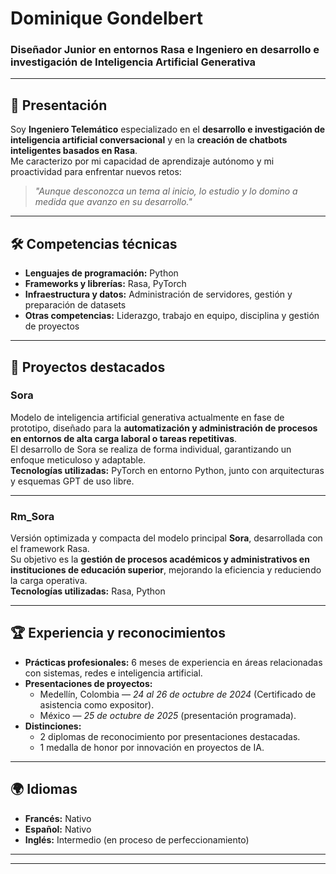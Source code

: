 # Dominique Gondelbert  
### Diseñador Junior en entornos Rasa e Ingeniero en desarrollo e investigación de Inteligencia Artificial Generativa

<!-- ![Avatar](https://octodex.github.com/images/privateinvestocat.jpg) -->

---

## 👋 Presentación
Soy **Ingeniero Telemático** especializado en el **desarrollo e investigación de inteligencia artificial conversacional** y en la **creación de chatbots inteligentes basados en Rasa**.  
Me caracterizo por mi capacidad de aprendizaje autónomo y mi proactividad para enfrentar nuevos retos:  
> *"Aunque desconozca un tema al inicio, lo estudio y lo domino a medida que avanzo en su desarrollo."*

---

## 🛠 Competencias técnicas

- **Lenguajes de programación:** Python  
- **Frameworks y librerías:** Rasa, PyTorch  
- **Infraestructura y datos:** Administración de servidores, gestión y preparación de datasets  
- **Otras competencias:** Liderazgo, trabajo en equipo, disciplina y gestión de proyectos

---

## 🚀 Proyectos destacados

### **Sora**
Modelo de inteligencia artificial generativa actualmente en fase de prototipo, diseñado para la **automatización y administración de procesos en entornos de alta carga laboral o tareas repetitivas**.  
El desarrollo de Sora se realiza de forma individual, garantizando un enfoque meticuloso y adaptable.  
**Tecnologías utilizadas:** PyTorch en entorno Python, junto con arquitecturas y esquemas GPT de uso libre.

---

### **Rm_Sora**
Versión optimizada y compacta del modelo principal **Sora**, desarrollada con el framework Rasa.  
Su objetivo es la **gestión de procesos académicos y administrativos en instituciones de educación superior**, mejorando la eficiencia y reduciendo la carga operativa.  
**Tecnologías utilizadas:** Rasa, Python

---

## 🏆 Experiencia y reconocimientos

- **Prácticas profesionales:** 6 meses de experiencia en áreas relacionadas con sistemas, redes e inteligencia artificial.  
- **Presentaciones de proyectos:**
  - Medellín, Colombia — *24 al 26 de octubre de 2024* (Certificado de asistencia como expositor).  
  - México — *25 de octubre de 2025* (presentación programada).  
- **Distinciones:**
  - 2 diplomas de reconocimiento por presentaciones destacadas.  
  - 1 medalla de honor por innovación en proyectos de IA.

---

## 🌍 Idiomas

- **Francés:** Nativo  
- **Español:** Nativo  
- **Inglés:** Intermedio (en proceso de perfeccionamiento)  

---

<!-- ## 📫 Contacto
- Email: [TU_EMAIL]
- LinkedIn: [TU_LINKEDIN]
-->

---
